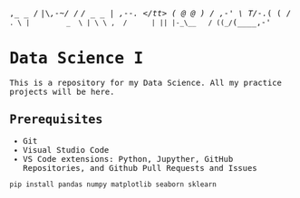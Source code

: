 <tt> ,_     _ /</tt>
<tt> |\\_,-~/ /</tt>
<tt> / _  _ |    ,--. \</tt>
(  @  @ )   / ,-'
 \  _T_/-._( (
 /         `. \
|         _  \ |
 \ \ ,  /      |
  || |-_\__   /
 ((_/`(____,-'


# Data Science I

This is a repository for my Data Science. All my practice projects will be here.

## Prerequisites
- Git
- Visual Studio Code
- VS Code extensions: Python, Jupyther, GitHub Repositories, and Github Pull Requests and Issues

```bash
pip install pandas numpy matplotlib seaborn sklearn
```